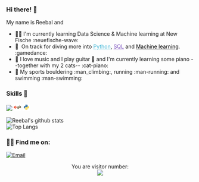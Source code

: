 ### Hi there! :wave:
My name is Reebal and
- 👨‍💻 I'm currently learning Data Science & Machine learning at New Fische :neuefische-wave:
- 🌱 &nbsp;On track for diving more into <a style="color:#45b8d8" href="https:https://www.python.org/" target="_blank"><u>Python</u></a>, <a style="color:#764ABC" href="https://www.techtarget.com/searchdatamanagement/definition/SQL/" target="_blank"><u>SQL</u></a> and <a style="color:#000000" href="https://en.wikipedia.org/wiki/Machine_learning" target="_blank"><u>Machine learning</u></a>. :gamedance:
- :musical_note: I love music and I play guitar :guitar: and I'm currently learning some piano --together with my 2 cats-- :cat-piano:
- :muscle: My sports bouldering :man_climbing:, running :man-running: and swimming :man-swimming:
###  Skills :muscle:
<!-- <img src="https://img.shields.io/badge/python%20-%2314354C.svg?&style=for-the-badge&logo=python&logoColor=white"/> 
<img src="https://img.shields.io/badge/git%20-%23F05033.svg?&style=for-the-badge&logo=git&logoColor=white"/>    -->

<code><img height="20" src="https://decatec.de/wp-content/uploads/2021/06/PostgreSQL_Logo.png"></code>
<code><img height="20" src="https://raw.githubusercontent.com/github/explore/80688e429a7d4ef2fca1e82350fe8e3517d3494d/topics/git/git.png"></code>
<code><img height="20" src="https://raw.githubusercontent.com/github/explore/80688e429a7d4ef2fca1e82350fe8e3517d3494d/topics/python/python.png"></code>
<br />
<!--  <p align="left"> <img src="https://komarev.com/ghpvc/?username=ReebalSami" alt="ReebalSami" /> </p> -->
<!-- [![Reebal's github stats](https://github-readme-stats.vercel.app/api?username=ReebalSami&hide=stars,issues&count_private=true&show_icons=true&theme=tokyonight)](https://github.com/ReebalSami/github-readme-stats) <br /> -->




![Reebal's github stats](https://github-readme-stats.vercel.app/api?username=ReebalSami&theme=tokyonight&show_icons=true&hide=["issues"])<br />
![Top Langs](https://github-readme-stats.vercel.app/api/top-langs/?username=ReebalSami&theme=tokyonight&layout=compact)
### 🤝🏻 Find me on:
 <a href="mailto:reebal.sami@gmail.com"><img alt="Email" src="https://img.shields.io/badge/Email-reebal.sami@gmail.com-blue?style=flat-square&logo=gmail"></a>
<p align="center"> 
  You are visitor number: <br>
  <img src="https://profile-counter.glitch.me/ReebalSami/count.svg" />
</p>
